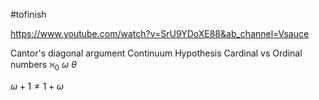 #tofinish 

https://www.youtube.com/watch?v=SrU9YDoXE88&ab_channel=Vsauce

Cantor's diagonal argument
Continuum Hypothesis
Cardinal vs Ordinal numbers
$\aleph_0$
$\omega$
$\theta$

$\omega+1\neq 1+\omega$

